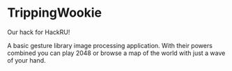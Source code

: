 TrippingWookie
==============

Our hack for HackRU!

A basic gesture library image processing application.
With their powers combined you can play 2048 or browse a map of the world with just a wave of your hand.
